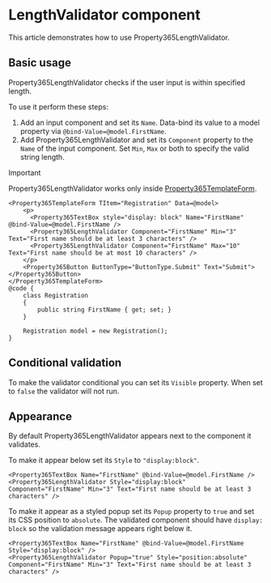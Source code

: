 # LengthValidator component
This article demonstrates how to use Property365LengthValidator.

## Basic usage
Property365LengthValidator checks if the user input is within specified length.

To use it perform these steps:
1. Add an input component and set its `Name`. Data-bind its value to a model property via `@bind-Value=@model.FirstName`.
1. Add Property365LengthValidator and set its `Component` property to the `Name` of the input component. Set `Min`, `Max` or both
to specify the valid string length.

> [!IMPORTANT]
> Property365LengthValidator works only inside [Property365TemplateForm](templateform.md). 

```
<Property365TemplateForm TItem="Registration" Data=@model>
    <p>
      <Property365TextBox style="display: block" Name="FirstName" @bind-Value=@model.FirstName />
      <Property365LengthValidator Component="FirstName" Min="3" Text="First name should be at least 3 characters" />
      <Property365LengthValidator Component="FirstName" Max="10" Text="First name should be at most 10 characters" />
    </p>
    <Property365Button ButtonType="ButtonType.Submit" Text="Submit"></Property365Button>
</Property365TemplateForm>
@code {
    class Registration
    {
        public string FirstName { get; set; }
    }

    Registration model = new Registration();
}
```
## Conditional validation
To make the validator conditional you can set its `Visible` property. When set to `false` the validator will not run.
## Appearance
By default Property365LengthValidator appears next to the component it validates.

To make it appear below set its `Style` to `"display:block"`. 
```
<Property365TextBox Name="FirstName" @bind-Value=@model.FirstName />
<Property365LengthValidator Style="display:block" Component="FirstName" Min="3" Text="First name should be at least 3 characters" />
```
To make it appear as a styled popup set its `Popup` property to `true` and set its CSS position to `absolute`. The validated component should have `display: block` so the validation message appears right below it.
```
<Property365TextBox Name="FirstName" @bind-Value=@model.FirstName Style="display:block" />
<Property365LengthValidator Popup="true" Style="position:absolute" Component="FirstName" Min="3" Text="First name should be at least 3 characters" />
```